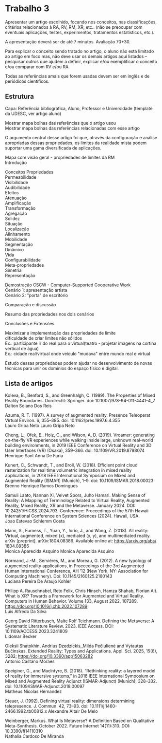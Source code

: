 # Trabalho 3

Apresentar um artigo escolhido, focando nos conceitos, nas classificações, critérios relacionados à RA, RV, RM, XR, etc.. (não se preocupar com eventuais aplicações, testes, experimentos, tratamentos estatísticos, etc.).

A apresentação deverá ser de até 7 minutos. Avaliação 70+30.

Para explicar o conceito sendo tratado no artigo, o aluno não está limitado ao artigo em foco mas, não deve usar os demais artigos aqui listados – pesquisar outros que ajudem a definir, explicar e/ou exemplificar o conceito e/ou comparar com RV e/ou RA.

Todas as referências amais que forem usadas devem ser em inglês e de periódicos científicos.

## Estrutura

Capa: Referência bibliográfica, Aluno, Professor e Universidade (template da UDESC, ver artigo aluno)  

Mostrar mapa bolhas das referências que o artigo usou  
Mostrar mapa bolhas das referências relacionadas com esse artigo  

O argumento central desse artigo foi que, através da configuração e análise apropriadas dessas propriedades, os limites da realidade mista podem suportar uma gama diversificada de aplicações.  

Mapa com visão geral - propriedades de limites da RM  
  Introdução
  
  Conceitos
    Propriedades  
      Permeabilidade  
        Visibilidade  
        Audibilidade  
          Efeitos  
            Atenuação  
            Amplificação  
            Transformação  
            Agregação  
        Solidez  
      Situação  
        Localização  
        Alinhamento  
        Mobilidade  
        Segmentação  
      Dinâmico  
        Vida  
        Configurabilidade  
    Meta-propriedades  
      Simetria  
      Representação  

  Demostração
    CSCW - Computer-Supported Cooperative Work  
    Cenário 1: apresentação artista  
    Cenário 2: "porta" de escritório  

Comparação e discussão  

  Resumo das propriedades nos dois cenários  

Conclusões e Extensões

  Maximizar a implementação das propriedades de limite  
    dificuldade de criar limites não sólidos  
      Ex.: participante ir do real para o virtual(teatro - projetar imagens na cortina vertical de água)  
      Ex.: cidade real/virtual onde veículo "mudava" entre mundo real e virtual  

  Estudo dessas propriedades podem ajudar no desenvolvimento de novas técnicas para unir os domínios do espaço físico e digital.  

## Lista de artigos

Koleva, B., Benford, S., and Greenhalgh, C. (1999). The Properties of Mixed Reality Boundaries. Dordrecht: Springer. doi: 10.1007/978-94-011-4441-4_7  
Dalton Solano Dos Reis  

Azuma, R. T. (1997). A survey of augmented reality. Presence Teleoperat Virtual Environ. 6, 355–385. doi: 10.1162/pres.1997.6.4.355  
Lauro Gripa Neto Lauro Gripa Neto  

Cheng, L., Ofek, E., Holz, C., and Wilson, A. D. (2019). Vroamer: generating on-the-fly VR experiences while walking inside large, unknown real-world building environments, in 2019 IEEE Conference on Virtual Reality and 3D User Interfaces (VR) (Osaka), 359–366. doi: 10.1109/VR.2019.8798074  
Henrique Sant Anna De Faria  

Kunert, C., Schwandt, T., and Broll, W. (2018). Efficient point cloud rasterization for real time volumetric integration in mixed reality applications, in 2018 IEEE International Symposium on Mixed and Augmented Reality (ISMAR) (Munich), 1–9. doi: 10.1109/ISMAR.2018.00023  
Brenno Henrique Ramos Domingues  

Samuli Laato, Nannan Xi, Velvet Spors, Juho Hamari. Making Sense of Reality: A Mapping of Terminology Related to Virtual Reality, Augmented Reality, Mixed Reality, XR and the Metaverse. January 2024. DOI: 10.24251/HICSS.2024.793. Conference: Proceedings of the 57th Hawaii International Conference on System Sciences (2024). Hawaii, USA.  
Joao Estevao Schlemm Costa  

Mann, S., Furness, T., Yuan, Y., Iorio, J., and Wang, Z. (2018). All reality: Virtual, augmented, mixed (x), mediated (x, y), and multimediated reality. arXiv \[preprint]. arXiv:1804.08386. Available online at: https://arxiv.org/abs/ 1804.08386  
Monica Aparecida Asquino Monica Aparecida Asquino  

Normand, J.-M., Serviéres, M., and Moreau, G. (2012). A new typology of augmented reality applications, in Proceedings of the 3rd Augmented Human International Conference, AH ’12 (New York, NY: Association for Computing Machinery). Doi: 10.1145/2160125.2160143  
Luciana Pereira De Araujo Kohler  

Philipp A. Rauschnabel, Reto Felix, Chris Hinsch, Hamza Shahab, Florian Alt. What is XR? Towards a Framework for Augmented and Virtual Reality. Computers in Human Behavior. Volume 133, August 2022, 107289. https://doi.org/10.1016/j.chb.2022.107289  
Luis Alfredo Da Silva  

Georg David Ritterbusch, Malte Rolf Teichmann. Defining the Metaverse: A Systematic Literature Review. 2023. IEEE Access. DOI: 10.1109/ACCESS.2023.3241809  
Lidomar Becker  

Oleksii Shatokhin, Andrius Dzedzickis,,Milda Pečiulienė and Vytautas Bučinskas. Extended Reality: Types and Applications. Appl. Sci. 2025, 15(6), 3282; https://doi.org/10.3390/app15063282  
Antonio Castano Moraes  

Speiginer, G., and Maclntyre, B. (2018). “Rethinking reality: a layered model of reality for immersive systems,” in 2018 IEEE International Symposium on Mixed and Augmented Reality Adjunct (ISMAR-Adjunct) (Munich), 328–332. doi: 10.1109/ISMAR-Adjunct.2018.00097  
Matheus Nicolas Hernandez  

Steuer, J. (1992). Defining virtual reality: dimensions determining telepresence. J. Commun. 42, 73–93. doi: 10.1111/j.1460-2466.1992.tb00812.x 
Alexandre Altair De Melo  

Weinberger, Markus. What Is Metaverse? A Definition Based on Qualitative Meta-Synthesis. October 2022. Future Internet 14(11):310. DOI: 10.3390/fi14110310  
Nathalia Cardoso De Miranda  
